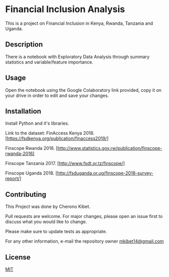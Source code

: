 # Financial Inclusion Analysis

This is a project on Financial Inclusion in Kenya, Rwanda, Tanzania and Uganda.

## Description
There is a notebook with Exploratory Data Analysis through summary statistics and variable/feature importance.

## Usage
Open the notebook using the Google Colaboratory link provided, copy it on your drive in order to edit and save your changes.

## Installation
Install Python and it's libraries.

Link to the dataset: 
  FinAccess Kenya 2018. [https://fsdkenya.org/publication/finaccess2019/]
  
  Finscope Rwanda 2016. [http://www.statistics.gov.rw/publication/finscope-rwanda-2016]
  
  Finscope Tanzania 2017. [http://www.fsdt.or.tz/finscope/]
  
  Finscope Uganda 2018. [http://fsduganda.or.ug/finscope-2018-survey-report/]
  
## Contributing
This Project was done by Cherono Kibet.

Pull requests are welcome. For major changes, please open an issue first to discuss what you would like to change.

Please make sure to update tests as appropriate.

For any other information, e-mail the repository owner mkibet14@gmail.com

## License
[MIT](https://choosealicense.com/licenses/mit/)
